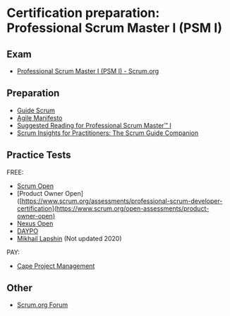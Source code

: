 # Certification preparation: Professional Scrum Master I (PSM I)

## Exam

* [Professional Scrum Master I (PSM I) - Scrum.org](https://www.scrum.org/assessments/professional-scrum-master-i-certification)

## Preparation

* [Guide Scrum](https://scrumguides.org/download.html)
* [Agile Manifesto](https://agilemanifesto.org/)
* [Suggested Reading for Professional Scrum Master™ I](https://www.scrum.org/resources/suggested-reading-professional-scrum-master)
* [Scrum Insights for Practitioners: The Scrum Guide Companion](https://amzn.to/3yorqXb)

## Practice Tests
FREE:
* [Scrum Open](https://www.scrum.org/open-assessments/scrum-open)
* [Product Owner Open]([https://www.scrum.org/assessments/professional-scrum-developer-certification](https://www.scrum.org/open-assessments/product-owner-open)
* [Nexus Open](https://www.scrum.org/open-assessments/nexus-open)
* [DAYPO](https://www.daypo.com/rp-psm-i.html)
* [Mikhail Lapshin](http://mlapshin.com/index.php/psm-quiz/learning-mode/) (Not updated 2020)

PAY:
* [Cape Project Management](https://capeprojectmanagement.com/agile-exams/sm-exam/)

## Other
* [Scrum.org Forum](https://www.scrum.org/forum/scrum-forum/48797/how-i-passed-psm-i-psm-ii-sps-psu-i-pal-i-and-psk-i-my-first-attempt)
